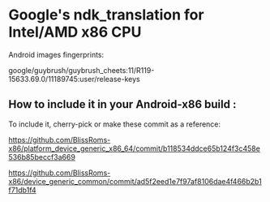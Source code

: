 # Google's ndk_translation for Intel/AMD x86 CPU

Android images fingerprints:

google/guybrush/guybrush_cheets:11/R119-15633.69.0/11189745:user/release-keys

## How to include it in your Android-x86 build :
To include it, cherry-pick or make these commit as a reference:

https://github.com/BlissRoms-x86/platform_device_generic_x86_64/commit/b118534ddce65b124f3c458e536b85beccf3a669

https://github.com/BlissRoms-x86/device_generic_common/commit/ad5f2eed1e7f97af8106dae4f466b2b1f71db1f4
